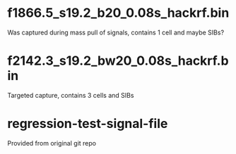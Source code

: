 # f1866.5_s19.2_b20_0.08s_hackrf.bin 
Was captured during mass pull of signals, contains 1 cell and maybe SIBs?

# f2142.3_s19.2_bw20_0.08s_hackrf.bin
Targeted capture, contains 3 cells and SIBs

# regression-test-signal-file
Provided from original git repo 
